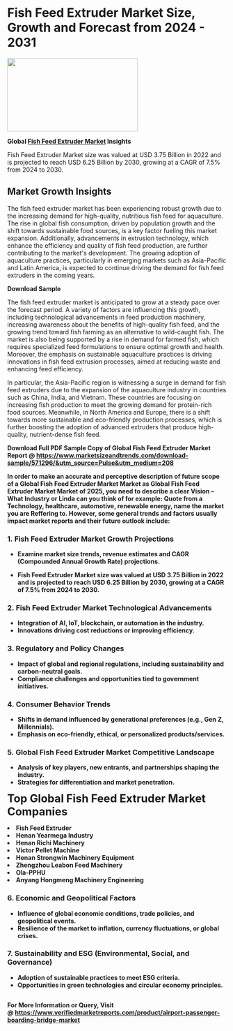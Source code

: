 <H1>Fish Feed Extruder Market Size, Growth and Forecast from 2024 - 2031</H1><img class="aligncenter size-medium wp-image-584254" src="https://thirdeyenews.in/wp-content/uploads/2024/09/Global-Market-Research-300x168.jpeg" alt="" width="300" height="168" /><p><strong>Global&nbsp;<a href="https://www.marketsizeandtrends.com/download-sample/571296/&amp;utm_source=Pulse&amp;utm_medium=208">Fish Feed Extruder Market</a> Insights</strong></p><p>Fish Feed Extruder Market size was valued at USD 3.75 Billion in 2022 and is projected to reach USD 6.25 Billion by 2030, growing at a CAGR of 7.5% from 2024 to 2030.</p><p><h2>Market Growth Insights</h2> <p>The fish feed extruder market has been experiencing robust growth due to the increasing demand for high-quality, nutritious fish feed for aquaculture. The rise in global fish consumption, driven by population growth and the shift towards sustainable food sources, is a key factor fueling this market expansion. Additionally, advancements in extrusion technology, which enhance the efficiency and quality of fish feed production, are further contributing to the market's development. The growing adoption of aquaculture practices, particularly in emerging markets such as Asia-Pacific and Latin America, is expected to continue driving the demand for fish feed extruders in the coming years.</p> <p><strong>Download Sample</strong></p> <p>The fish feed extruder market is anticipated to grow at a steady pace over the forecast period. A variety of factors are influencing this growth, including technological advancements in feed production machinery, increasing awareness about the benefits of high-quality fish feed, and the growing trend toward fish farming as an alternative to wild-caught fish. The market is also being supported by a rise in demand for farmed fish, which requires specialized feed formulations to ensure optimal growth and health. Moreover, the emphasis on sustainable aquaculture practices is driving innovations in fish feed extrusion processes, aimed at reducing waste and enhancing feed efficiency.</p> <p>In particular, the Asia-Pacific region is witnessing a surge in demand for fish feed extruders due to the expansion of the aquaculture industry in countries such as China, India, and Vietnam. These countries are focusing on increasing fish production to meet the growing demand for protein-rich food sources. Meanwhile, in North America and Europe, there is a shift towards more sustainable and eco-friendly production processes, which is further boosting the adoption of advanced extruders that produce high-quality, nutrient-dense fish feed.</p> <p><strong></p><p><span class=""><strong>Download Full PDF Sample Copy of Global Fish Feed Extruder Market Report</strong> @ <a href="https://www.marketsizeandtrends.com/download-sample/571296/&amp;utm_source=Pulse&amp;utm_medium=208" target="_blank">https://www.marketsizeandtrends.com/download-sample/571296/&amp;utm_source=Pulse&amp;utm_medium=208</a></span></p><p>In order to make an accurate and perceptive description of future scope of a Global&nbsp;Fish Feed Extruder Market Market as Global&nbsp;Fish Feed Extruder Market Market of 2025, you need to describe a clear Vision &ndash; What Industry or Linda can you think of for example: Quote from a Technology, healthcare, automotive, renewable energy, name the market you are Reffering to. However, some general trends and factors usually impact market reports and their future outlook include:</p><h3>1.&nbsp;<strong>Fish Feed Extruder Market Growth Projections</strong></h3><ul><li>Examine market size trends, revenue estimates and CAGR (Compounded Annual Growth Rate) projections.</li><li><p>Fish Feed Extruder Market size was valued at USD 3.75 Billion in 2022 and is projected to reach USD 6.25 Billion by 2030, growing at a CAGR of 7.5% from 2024 to 2030.</p></li></ul><h3>2.&nbsp;<strong>Fish Feed Extruder Market Technological Advancements</strong></h3><ul><li>Integration of AI, IoT, blockchain, or automation in the industry.</li><li>Innovations driving cost reductions or improving efficiency.</li></ul><h3>3.&nbsp;<strong>Regulatory and Policy Changes</strong></h3><ul><li>Impact of global and regional regulations, including sustainability and carbon-neutral goals.</li><li>Compliance challenges and opportunities tied to government initiatives.</li></ul><h3>4.&nbsp;<strong>Consumer Behavior Trends</strong></h3><ul><li>Shifts in demand influenced by generational preferences (e.g., Gen Z, Millennials).</li><li>Emphasis on eco-friendly, ethical, or personalized products/services.</li></ul><h3>5.&nbsp;<strong>Global Fish Feed Extruder Market Competitive Landscape</strong></h3><ul><li>Analysis of key players, new entrants, and partnerships shaping the industry.</li><li>Strategies for differentiation and market penetration.</li></ul><p data-pm-slice="1 1 []"><span style="color: inherit; font-family: inherit; font-size: 25px;">Top Global Fish Feed Extruder Market Companies</span></p><div class="" data-test-id=""><p><li>Fish Feed Extruder</li><li> Henan Yearmega Industry</li><li> Henan Richi Machinery</li><li> Victor Pellet Machine</li><li> Henan Strongwin Machinery Equipment</li><li> Zhengzhou Leabon Feed Machinery</li><li> Ola-PPHU</li><li> Anyang Hongmeng Machinery Engineering</li></p></div><h3>6.&nbsp;<strong>Economic and Geopolitical Factors</strong></h3><ul><li>Influence of global economic conditions, trade policies, and geopolitical events.</li><li>Resilience of the market to inflation, currency fluctuations, or global crises.</li></ul><h3>7.&nbsp;<strong>Sustainability and ESG (Environmental, Social, and Governance)</strong></h3><ul><li>Adoption of sustainable practices to meet ESG criteria.</li><li>Opportunities in green technologies and circular economy principles.</li></ul><h2><strong style="font-size: 14px;">For More Information or Query, Visit @&nbsp;</strong><a style="background-color: #ffffff; font-size: 14px;" href="https://www.marketsizeandtrends.com/report/fish-feed-extruder-market/" target="_blank">https://www.verifiedmarketreports.com/product/airport-passenger-boarding-bridge-market</a></h2>
